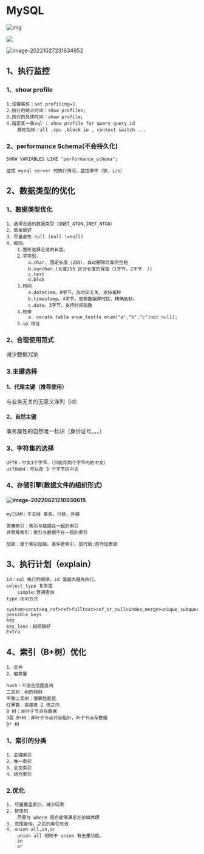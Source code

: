 # MySQL

![img](https://img-blog.csdnimg.cn/6bc3366053664af8b9427f97dc9b3eb3.png)

![](C:\Users\CSB7D0\Desktop\mca\typroImage\sql_invoke.png)

![image-20221027231634952](C:\Users\CSB7D0\Desktop\mca\typroImage\image-20221027231634952.png)

## 1、执行监控

### 1、show profile

~~~
1.设置属性：set profiling=1
2.执行的统计时间：show profiles;
3.执行的具体时间：show profile;
4.指定某一条sql : show profile for query query_id
	其他指标：all ,cpu ,block io , context switch ...
~~~

### 2、performance Schema(不会持久化)

~~~
SHOW VARIABLES LIKE "performance_schema";

监控 mysql server 的执行情况，监控事件（锁，i/o）
~~~



## 2、数据类型的优化

### 1、数据类型优化

~~~，
1、选择合适的数据类型（INET_ATON,INET_NTOA）
2、简单就好
3、尽量避免 null (null !=null)
4、细则。
	1.整形选择合适的长度。
	2.字符型。
		a.char. 固定长度（255），自动删除后面的空格
		b.varchar.(长度255 区分长度的保留（1字节，2字节  ）)
		c.text
		d.blob
	3.时间
		a.datatime。8字节，与时区无关，支持毫秒
		b.timestamp。4字节，依赖数据库时区，精确到秒。
		c.date。3字节，支持时间函数
	4.枚举
		a. cerate table enun_test(e enum("a","b","c")not null);
	5.ip 地址
~~~

### 2、合理使用范式

减少数据冗余 

### 3.主键选择

#### 1、代理主键（推荐使用）

与业务无关的无意义序列（id）

#### 2、自然主键

事务属性的自然唯一标识（身份证号。。。）

### 3、字符集的选择

~~~
UFT8：中文3个字节。（只能存两个字节内的中文）
utf8mb4：可以存 3 个字节的中文
~~~

### 4、存储引擎(数据文件的组织形式)

#### ![image-20220621210930615](C:\Users\CSB7D0\AppData\Roaming\Typora\typora-user-images\image-20220621210930615.png)

~~~
myISAM：不支持 事务，行锁，外键

聚簇索引：索引与数据在一起的索引
非聚簇索引：索引与数据不在一起的索引

加锁：是个索引加锁。条件是索引，加行锁;否咋加表锁
~~~

## 3、执行计划（explain）

~~~
id：sql 执行的顺序。id 值越大越先执行。
select_type 复杂度
	simple:普通查询
type 访问方式
	system>const>eq_ref>ref>fulltext>ref_or_null>index_merge>unique_subquery>index_subquery>range>index>all
possible_keys 
key
key_lens：越短越好
Extra
~~~

## 4、索引（B+树）优化

~~~
1、文件
2、偏移量

hash：不适合范围查询
二叉树：树的倾斜
平衡二叉树：增删性能低
红黑数：高度差 2 倍之内
B 树：非叶子节点存数据
3层 B+树：非叶子节点只存指针，叶子节点存数据
B* 树
~~~

### 1、索引的分类

~~~
1、主键索引
2、唯一索引
3、全文索引
4、组合索引
~~~

### 2.优化

~~~
1. 尽量覆盖索引，减少回表
2. 排序列
	尽量与 where 组合能够满足左前缀原理
3. 范围查询，之后的索引失效
4. union all,in,or
	union all 相较于 union 有去重功能。
	in 
	or 
~~~

